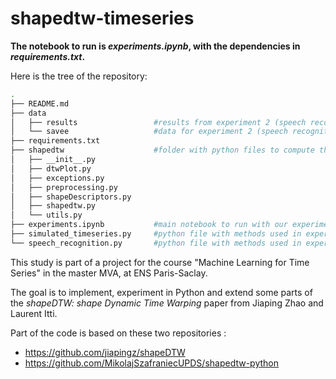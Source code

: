 # shapedtw-timeseries

**The notebook to run is _experiments.ipynb_, with the dependencies in _requirements.txt_.**


Here is the tree of the repository:
```bash
.
├── README.md
├── data
│   ├── results                 #results from experiment 2 (speech recognition)
│   └── savee                   #data for experiment 2 (speech recognition)
├── requirements.txt
├── shapedtw                    #folder with python files to compute the shapedtw (already implemented at https://github.com/MikolajSzafraniecUPDS/shapedtw-python)
│   ├── __init__.py
│   ├── dtwPlot.py
│   ├── exceptions.py
│   ├── preprocessing.py
│   ├── shapeDescriptors.py
│   ├── shapedtw.py
│   └── utils.py
├── experiments.ipynb           #main notebook to run with our experiments
├── simulated_timeseries.py     #python file with methods used in experiment 1
└── speech_recognition.py       #python file with methods used in experiment 2
```


This study is part of a project for the course "Machine Learning for Time Series" in the master MVA, at ENS Paris-Saclay.

The goal is to implement, experiment in Python and extend some parts of the _shapeDTW: shape Dynamic Time Warping_ paper from Jiaping Zhao and Laurent Itti.

Part of the code is based on these two repositories : 
- https://github.com/jiapingz/shapeDTW
- https://github.com/MikolajSzafraniecUPDS/shapedtw-python
